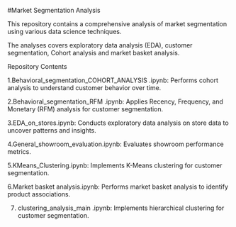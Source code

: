 #Market Segmentation Analysis

This repository contains a comprehensive analysis of market segmentation using various data science techniques. 

The analyses  covers exploratory data analysis (EDA), customer segmentation, Cohort analysis and market basket analysis.

Repository Contents

1.Behavioral_segmentation_COHORT_ANALYSIS .ipynb: Performs cohort analysis to understand customer behavior over time.

2.Behavioral_segmentation_RFM .ipynb: Applies Recency, Frequency, and Monetary (RFM) analysis for customer segmentation.

3.EDA_on_stores.ipynb: Conducts exploratory data analysis on store data to uncover patterns and insights.

4.General_showroom_evaluation.ipynb: Evaluates showroom performance metrics.

5.KMeans_Clustering.ipynb: Implements K-Means clustering for customer segmentation.

6.Market basket analysis.ipynb: Performs market basket analysis to identify product associations.

7. clustering_analysis_main .ipynb: Implements hierarchical clustering for customer segmentation.


